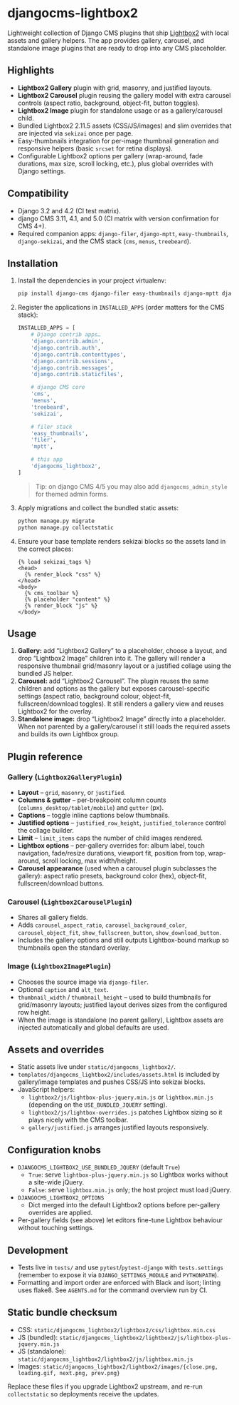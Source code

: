 # djangocms-lightbox2

Lightweight collection of Django CMS plugins that ship [Lightbox2](https://github.com/lokesh/lightbox2/) with local assets and gallery helpers. The app provides gallery, carousel, and standalone image plugins that are ready to drop into any CMS placeholder.

## Highlights

- **Lightbox2 Gallery** plugin with grid, masonry, and justified layouts.
- **Lightbox2 Carousel** plugin reusing the gallery model with extra carousel controls (aspect ratio, background, object-fit, button toggles).
- **Lightbox2 Image** plugin for standalone usage or as a gallery/carousel child.
- Bundled Lightbox2 2.11.5 assets (CSS/JS/images) and slim overrides that are injected via `sekizai` once per page.
- Easy-thumbnails integration for per-image thumbnail generation and responsive helpers (basic `srcset` for retina displays).
- Configurable Lightbox2 options per gallery (wrap-around, fade durations, max size, scroll locking, etc.), plus global overrides with Django settings.

## Compatibility

- Django 3.2 and 4.2 (CI test matrix).
- django CMS 3.11, 4.1, and 5.0 (CI matrix with version confirmation for CMS 4+).
- Required companion apps: `django-filer`, `django-mptt`, `easy-thumbnails`, `django-sekizai`, and the CMS stack (`cms`, `menus`, `treebeard`).

## Installation

1. Install the dependencies in your project virtualenv:

   ```bash
   pip install django-cms django-filer easy-thumbnails django-mptt django-sekizai djangocms-lightbox2
   ```

2. Register the applications in `INSTALLED_APPS` (order matters for the CMS stack):

   ```python
   INSTALLED_APPS = [
       # Django contrib apps…
       'django.contrib.admin',
       'django.contrib.auth',
       'django.contrib.contenttypes',
       'django.contrib.sessions',
       'django.contrib.messages',
       'django.contrib.staticfiles',

       # django CMS core
       'cms',
       'menus',
       'treebeard',
       'sekizai',

       # filer stack
       'easy_thumbnails',
       'filer',
       'mptt',

       # this app
       'djangocms_lightbox2',
   ]
   ```

   > Tip: on django CMS 4/5 you may also add `djangocms_admin_style` for themed admin forms.

3. Apply migrations and collect the bundled static assets:

   ```bash
   python manage.py migrate
   python manage.py collectstatic
   ```

4. Ensure your base template renders sekizai blocks so the assets land in the correct places:

   ```django
   {% load sekizai_tags %}
   <head>
     {% render_block "css" %}
   </head>
   <body>
     {% cms_toolbar %}
     {% placeholder "content" %}
     {% render_block "js" %}
   </body>
   ```

## Usage

1. **Gallery:** add “Lightbox2 Gallery” to a placeholder, choose a layout, and drop “Lightbox2 Image” children into it. The gallery will render a responsive thumbnail grid/masonry layout or a justified collage using the bundled JS helper.
2. **Carousel:** add “Lightbox2 Carousel”. The plugin reuses the same children and options as the gallery but exposes carousel-specific settings (aspect ratio, background colour, object-fit, fullscreen/download toggles). It still renders a gallery view and reuses Lightbox2 for the overlay.
3. **Standalone image:** drop “Lightbox2 Image” directly into a placeholder. When not parented by a gallery/carousel it still loads the required assets and builds its own Lightbox group.

## Plugin reference

### Gallery (`Lightbox2GalleryPlugin`)

- **Layout** – `grid`, `masonry`, or `justified`.
- **Columns & gutter** – per-breakpoint column counts (`columns_desktop/tablet/mobile`) and `gutter` (px).
- **Captions** – toggle inline captions below thumbnails.
- **Justified options** – `justified_row_height`, `justified_tolerance` control the collage builder.
- **Limit** – `limit_items` caps the number of child images rendered.
- **Lightbox options** – per-gallery overrides for: album label, touch navigation, fade/resize durations, viewport fit, position from top, wrap-around, scroll locking, max width/height.
- **Carousel appearance** (used when a carousel plugin subclasses the gallery): aspect ratio presets, background color (hex), object-fit, fullscreen/download buttons.

### Carousel (`Lightbox2CarouselPlugin`)

- Shares all gallery fields.
- Adds `carousel_aspect_ratio`, `carousel_background_color`, `carousel_object_fit`, `show_fullscreen_button`, `show_download_button`.
- Includes the gallery options and still outputs Lightbox-bound markup so thumbnails open the standard overlay.

### Image (`Lightbox2ImagePlugin`)

- Chooses the source image via `django-filer`.
- Optional `caption` and `alt_text`.
- `thumbnail_width` / `thumbnail_height` – used to build thumbnails for grid/masonry layouts; justified layout derives sizes from the configured row height.
- When the image is standalone (no parent gallery), Lightbox assets are injected automatically and global defaults are used.

## Assets and overrides

- Static assets live under `static/djangocms_lightbox2/`.
- `templates/djangocms_lightbox2/includes/assets.html` is included by gallery/image templates and pushes CSS/JS into sekizai blocks.
- JavaScript helpers:
  - `lightbox2/js/lightbox-plus-jquery.min.js` or `lightbox.min.js` (depending on the `USE_BUNDLED_JQUERY` setting).
  - `lightbox2/js/lightbox-overrides.js` patches Lightbox sizing so it plays nicely with the CMS toolbar.
  - `gallery/justified.js` arranges justified layouts responsively.

## Configuration knobs

- `DJANGOCMS_LIGHTBOX2_USE_BUNDLED_JQUERY` (default `True`)
  - `True`: serve `lightbox-plus-jquery.min.js` so Lightbox works without a site-wide jQuery.
  - `False`: serve `lightbox.min.js` only; the host project must load jQuery.
- `DJANGOCMS_LIGHTBOX2_OPTIONS`
  - Dict merged into the default Lightbox2 options before per-gallery overrides are applied.
- Per-gallery fields (see above) let editors fine-tune Lightbox behaviour without touching settings.

## Development

- Tests live in `tests/` and use `pytest`/`pytest-django` with `tests.settings` (remember to expose it via `DJANGO_SETTINGS_MODULE` and `PYTHONPATH`).
- Formatting and import order are enforced with Black and isort; linting uses flake8. See `AGENTS.md` for the command overview run by CI.

## Static bundle checksum

- CSS: `static/djangocms_lightbox2/lightbox2/css/lightbox.min.css`
- JS (bundled): `static/djangocms_lightbox2/lightbox2/js/lightbox-plus-jquery.min.js`
- JS (standalone): `static/djangocms_lightbox2/lightbox2/js/lightbox.min.js`
- Images: `static/djangocms_lightbox2/lightbox2/images/{close.png, loading.gif, next.png, prev.png}`

Replace these files if you upgrade Lightbox2 upstream, and re-run `collectstatic` so deployments receive the updates.
